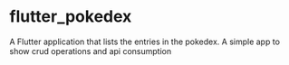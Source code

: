 # flutter_pokedex

A Flutter application that lists the entries in the pokedex. A simple app to show crud operations and api consumption

